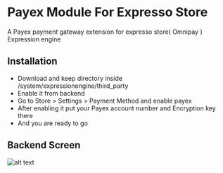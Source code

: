 # Payex Module For Expresso Store
A Payex payment gateway extension for expresso store( Omnipay ) Expression engine 

## Installation
* Download and keep directory inside /system/expressionengine/third_party
* Enable it from backend
* Go to Store > Settings > Payment Method and enable payex
* After enabling it put your Payex account number and Encryption key there
* And you are ready to go

## Backend Screen
![alt text](https://raw.githubusercontent.com/emerico/store_payex/master/screenshot.png)
